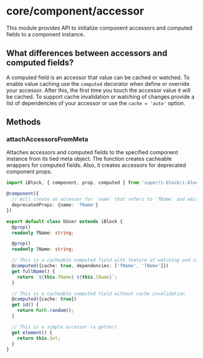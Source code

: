 # core/component/accessor

This module provides API to initialize component accessors and computed fields to a component instance.

## What differences between accessors and computed fields?

A computed field is an accessor that value can be cached or watched.
To enable value caching use the `computed` decorator when define or override your accessor.
After this, the first time you touch the accessor value it will be cached.
To support cache invalidation or watching of changes provide a list of dependencies of your accessor or
use the `cache = 'auto'` option.

## Methods

### attachAccessorsFromMeta

Attaches accessors and computed fields to the specified component instance from its tied meta object.
The function creates cacheable wrappers for computed fields. Also, it creates accessors for deprecated component props.

```typescript
import iBlock, { component, prop, computed } from 'super/i-block/i-block';

@component({
  // Will create an accessor for `name` that refers to `fName` and emits a warning
  deprecatedProps: {name: 'fName'}
})

export default class bUser extends iBlock {
  @prop()
  readonly fName: string;

  @prop()
  readonly lName: string;

  // This is a cacheable computed field with feature of watching and cache invalidation
  @computed({cache: true, dependencies: ['fName', 'lName']})
  get fullName() {
    return `${this.fName} ${this.lName}`;
  }

  // This is a cacheable computed field without cache invalidation
  @computed({cache: true})
  get id() {
    return Math.random();
  }

  // This is a simple accessor (a getter)
  get element() {
    return this.$el;
  }
}
```
